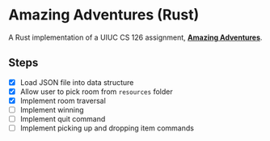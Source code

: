 # Amazing Adventures (Rust)

A Rust implementation of a UIUC CS 126 assignment, [**Amazing Adventures**](https://courses.grainger.illinois.edu/cs126/sp2021/assignments/amazing-adventures/).

## Steps

- [x] Load JSON file into data structure
- [x] Allow user to pick room from `resources` folder
- [x] Implement room traversal
- [ ] Implement winning
- [ ] Implement quit command
- [ ] Implement picking up and dropping item commands
